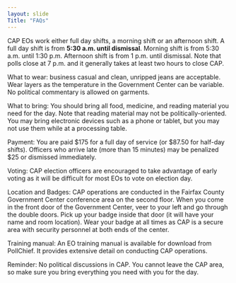 ```yaml
---
layout: slide
Title: "FAQs"
---
```


CAP EOs work either full day shifts, a morning shift or an afternoon shift.  A full day shift is from **5:30 a.m. until dismissal**.  Morning shift is from 5:30 a.m. until 1:30 p.m.  Afternoon shift is from 1 p.m. until dismissal.  Note that polls close at 7 p.m. and it generally takes at least two hours to close CAP.

What to wear: business casual and clean, unripped jeans are acceptable.  Wear layers as the temperature in the Government Center can be variable.  No political commentary is allowed on garments.

What to bring: You should bring all food, medicine, and reading material you need for the day. Note that reading material may not be politically-oriented. You may bring electronic devices such as a phone or tablet, but you may not use them while at a processing table.

Payment: You are paid $175 for a full day of service (or $87.50 for half-day shifts). Officers who arrive late (more than 15 minutes) may be penalized $25 or dismissed immediately. 

Voting:  CAP election officers are encouraged to take advantage of early voting as it will be difficult for most EOs to vote on election day.

Location and Badges:  CAP operations are conducted in the Fairfax County Government Center conference area on the second floor.  When you come in the front door of the Government Center, veer to your left and go through the double doors.  Pick up your badge inside that door (it will have your name and room location).  Wear your badge at all times as CAP is a secure area with security personnel at both ends of the center.

Training manual:  An EO training manual is available for download from PollChief.  It provides extensive detail on conducting CAP operations.

Reminder:  No political discussions in CAP.  You cannot leave the CAP area, so make sure you bring everything you need with you for the day.
